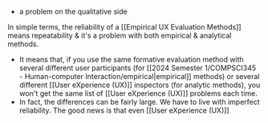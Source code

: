 - a problem on the qualitative side

In simple terms, the reliability of a [[Empirical UX Evaluation Methods]] means repeatability & it's a problem with both empirical & analytical methods. 
- It means that, if you use the same formative evaluation method with several different user participants (for [[2024 Semester 1/COMPSCI345 - Human-computer Interaction/empirical|empirical]] methods) or several different [[User eXperience (UX)]] inspectors (for analytic methods), you won't get the same list of [[User eXperience (UX)]] problems each time.
- In fact, the differences can be fairly large. We have to live with imperfect reliability.
The good news is that even [[User eXperience (UX)]]